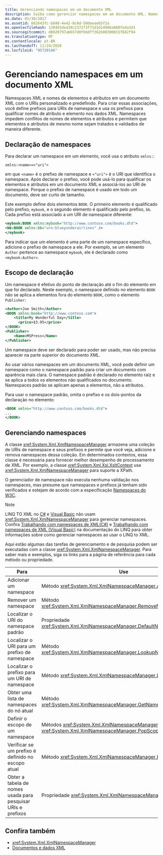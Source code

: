 ```yaml
---
title: Gerenciando namespaces em um documento XML
description: Saiba como gerenciar namespaces em um documento XML. Namespaces XML e nomes de elementos e atributos em um documento XML com o URIs personalizado e predefinido.
ms.date: 03/30/2017
ms.assetid: 682643fc-b848-4e42-8c0d-50deeaeb5f2a
ms.openlocfilehash: 120493de430c2372f3f71d1d1498ba880feda3d1
ms.sourcegitcommit: d8020797a6657d0fbbdff362b80300815f682f94
ms.translationtype: MT
ms.contentlocale: pt-BR
ms.lasthandoff: 11/24/2020
ms.locfileid: "95720146"
---
```

# <a name="managing-namespaces-in-an-xml-document"></a>Gerenciando namespaces em um documento XML

Namespaces XML e nomes de elementos e atributos em um documento XML com o URIs personalizado e predefinido. Para criar essas associações, você define prefixos para URIs de namespace e usa os prefixos para qualificar nomes de atributo e elemento nos dados XML. Namespaces impedem conflitos de nomes de elementos e atributos e permitem que elementos e atributos de mesmo nome sejam tratados e validados de maneira diferente.  
  
<a name="declare"></a>

## <a name="declaring-namespaces"></a>Declaração de namespaces  

 Para declarar um namespace em um elemento, você usa o atributo `xmlns:`:  
  
 `xmlns:<name>=<"uri">`  
  
 em que `<name>` é o prefixo de namespace e `<"uri">` é o URI que identifica o namespace. Após declarar o prefixo, você pode usá-lo para qualificar os elementos e atributos em um documento XML e associá-los ao URI de namespace. Porque o prefixo de namespace é usado em todo um documento, deve ser curto de tamanho.  
  
 Este exemplo define dois elementos `BOOK`. O primeiro elemento é qualificado pelo prefixo, `mybook`, e o segundo elemento é qualificado pelo prefixo, `bb`. Cada prefixo está associado a um URI de namespace diferente:  
  
```xml  
<mybook:BOOK xmlns:mybook="http://www.contoso.com/books.dtd">  
<bb:BOOK xmlns:bb="urn:blueyonderairlines" />
</mybook>
```  
  
 Para indicar que um elemento é uma parte de um namespace específico, adicione o prefixo de namespace a ele. Por exemplo, se um elemento `Author` pertence ao namespace `mybook`, ele é declarado como `<mybook:Author>`.  
  
<a name="scope"></a>

## <a name="declaration-scope"></a>Escopo de declaração  

 Um namespace é efetivo do ponto de declaração até o fim do elemento em que foi declarado. Neste exemplo, o namespace definido no elemento `BOOK` não se aplica a elementos fora do elemento `BOOK`, como o elemento `Publisher`:  
  
```xml  
<Author>Joe Smith</Author>  
<BOOK xmlns:book="http://www.contoso.com">  
    <title>My Wonderful Day</title>  
      <price>$3.95</price>  
</BOOK>  
<Publisher>  
    <Name>MSPress</Name>  
</Publisher>  
```  
  
 Um namespace deve ser declarado para poder ser usado, mas não precisa aparecer na parte superior do documento XML.  
  
 Ao usar vários namespaces em um documento XML, você pode definir um namespace como o namespace padrão para criar um documento com aparência mais clara. O namespace padrão é declarado no elemento raiz e se aplica a todos os elementos não qualificados no documento. Namespaces padrão se aplicam apenas a elementos, não a atributos.  
  
 Para usar o namespace padrão, omita o prefixo e os dois-pontos da declaração no elemento:  
  
```xml  
<BOOK xmlns="http://www.contoso.com/books.dtd">  
...
</BOOK>
```  
  
## <a name="managing-namespaces"></a>Gerenciando namespaces  

 A classe <xref:System.Xml.XmlNamespaceManager> armazena uma coleção de URIs de namespace e seus prefixos e permite que você veja, adicione e remova namespaces dessa coleção. Em determinados contextos, essa classe é necessária para fornecer melhor desempenho de processamento de XML. Por exemplo, a classe <xref:System.Xml.Xsl.XsltContext> usa <xref:System.Xml.XmlNamespaceManager> para suporte a XPath.  
  
 O gerenciador de namespace não executa nenhuma validação nos namespaces, mas presume que namespaces e prefixos já tenham sido verificados e estejam de acordo com a especificação [Namespaces do W3C](https://www.w3.org/TR/REC-xml-names/).  
  
> [!NOTE]
> LINQ TO XML no [C#](../../linq/linq-xml-overview.md) e [Visual Basic](../../linq/linq-xml-overview.md) não usam <xref:System.Xml.XmlNamespaceManager> para gerenciar namespaces. Confira [Trabalhando com namespaces de XML(C#)](../../linq/namespaces-overview.md) e [Trabalhando com namespaces de XML (Visual Basic)](../../linq/namespaces-overview.md) na documentação do LINQ para obter informações sobre como gerenciar namespaces ao usar o LINQ to XML.  
  
 Aqui estão algumas das tarefas de gerenciamento e de pesquisa podem ser executadas com a classe <xref:System.Xml.XmlNamespaceManager>. Para saber mais e exemplos, siga os links para a página de referência para cada método ou propriedade.  
  
|Para|Use|  
|--------|---------|  
|Adicionar um namespace|Método <xref:System.Xml.XmlNamespaceManager.AddNamespace%2A>|  
|Remover um namespace|Método <xref:System.Xml.XmlNamespaceManager.RemoveNamespace%2A>|  
|Localizar o URI do namespace padrão|Propriedade <xref:System.Xml.XmlNamespaceManager.DefaultNamespace%2A>|  
|Localizar o URI para um prefixo de namespace|Método <xref:System.Xml.XmlNamespaceManager.LookupNamespace%2A>|  
|Localizar o prefixo para um URI de namespace|Método <xref:System.Xml.XmlNamespaceManager.LookupPrefix%2A>|  
|Obter uma lista de namespaces do nó atual|Método <xref:System.Xml.XmlNamespaceManager.GetNamespacesInScope%2A>|  
|Definir o escopo de um namespace|Métodos <xref:System.Xml.XmlNamespaceManager.PushScope%2A> e <xref:System.Xml.XmlNamespaceManager.PopScope%2A>|  
|Verificar se um prefixo é definido no escopo atual|Método <xref:System.Xml.XmlNamespaceManager.HasNamespace%2A>|  
|Obter a tabela de nomes usada para pesquisar URIs e prefixos|Propriedade <xref:System.Xml.XmlNamespaceManager.NameTable%2A>|  
  
## <a name="see-also"></a>Confira também

- <xref:System.Xml.XmlNamespaceManager>
- [Documentos e dados XML](index.md)
